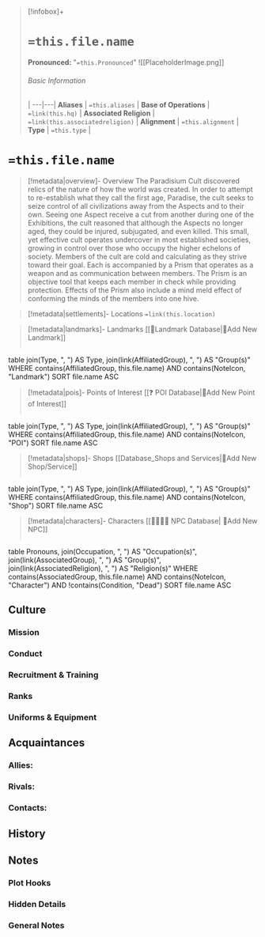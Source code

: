 
> [!infobox]+
> # `=this.file.name`
> **Pronounced:**  "`=this.Pronounced`"
> ![[PlaceholderImage.png]]
> ###### Basic Information
>  |
> ---|---|
> **Aliases** | `=this.aliases` |
> **Base of Operations** | `=link(this.hq)` |
> **Associated Religion** | `=link(this.associatedreligion)` |
> **Alignment** | `=this.alignment` |
> **Type** | `=this.type` |

# **`=this.file.name`**
> [!metadata|overview]- Overview
The Paradisium Cult discovered relics of the nature of how the world was created. In order to attempt to re-establish what they call the first age, Paradise, the cult seeks to seize control of all civilizations away from the Aspects and to their own. Seeing one Aspect receive a cut from another during one of the Exhibitions, the cult reasoned that although the Aspects no longer aged, they could be injured, subjugated, and even killed. This small, yet effective cult operates undercover in most established societies, growing in control over those who occupy the higher echelons of society. Members of the cult are cold and calculating as they strive toward their goal. Each is accompanied by a Prism that operates as a weapon and as communication between members. The Prism is an objective tool that keeps each member in check while providing protection. Effects of the Prism also include a mind meld effect of conforming the minds of the members into one hive.

> [!metadata|settlements]- Locations
> `=link(this.location)`

> [!metadata|landmarks]- Landmarks
> [[🏰Landmark Database|🏰Add New Landmark]]
> ```dataview
table join(Type, ", ") AS Type, join(link(AffiliatedGroup), ", ") AS "Group(s)"
WHERE contains(AffiliatedGroup, this.file.name) AND contains(NoteIcon, "Landmark")
SORT file.name ASC

> [!metadata|pois]- Points of Interest
> [[❓ POI Database|📝Add New Point of Interest]]
> ```dataview
table join(Type, ", ") AS Type, join(link(AffiliatedGroup), ", ") AS "Group(s)"
WHERE contains(AffiliatedGroup, this.file.name) AND contains(NoteIcon, "POI")
SORT file.name ASC

> [!metadata|shops]- Shops
> [[Database_Shops and Services|📝Add New Shop/Service]]
> ```dataview
table join(Type, ", ") AS Type, join(link(AffiliatedGroup), ", ") AS "Group(s)"
WHERE contains(AffiliatedGroup, this.file.name) AND contains(NoteIcon, "Shop")
SORT file.name ASC

> [!metadata|characters]- Characters
> [[👨‍👩‍👧‍👦 NPC Database| 📝Add New NPC]]
> ```dataview
table Pronouns, join(Occupation, ", ") AS "Occupation(s)", join(link(AssociatedGroup), ", ") AS "Group(s)", join(link(AssociatedReligion), ", ") AS "Religion(s)"
WHERE contains(AssociatedGroup, this.file.name) AND contains(NoteIcon, "Character") AND !contains(Condition, "Dead")
SORT file.name ASC

## Culture
### Mission


### Conduct


### Recruitment & Training


### Ranks


### Uniforms & Equipment


## Acquaintances
### Allies:


### Rivals:


### Contacts:


## History


## Notes
### Plot Hooks


### Hidden Details


### General Notes

